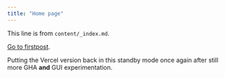 ```yaml
---
title: "Home page"
---
```


This line is from `content/_index.md`.

[Go to firstpost](/firstpost/).

Putting the Vercel version back in this standby mode once again after still more GHA **and** GUI experimentation.
